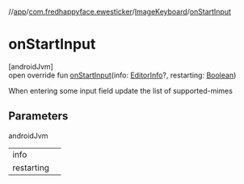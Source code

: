 //[app](../../../index.md)/[com.fredhappyface.ewesticker](../index.md)/[ImageKeyboard](index.md)/[onStartInput](on-start-input.md)

# onStartInput

[androidJvm]\
open override fun [onStartInput](on-start-input.md)(info: [EditorInfo](https://developer.android.com/reference/kotlin/android/view/inputmethod/EditorInfo.html)?, restarting: [Boolean](https://kotlinlang.org/api/latest/jvm/stdlib/kotlin/-boolean/index.html))

When entering some input field update the list of supported-mimes

## Parameters

androidJvm

| | |
|---|---|
| info |  |
| restarting |  |
